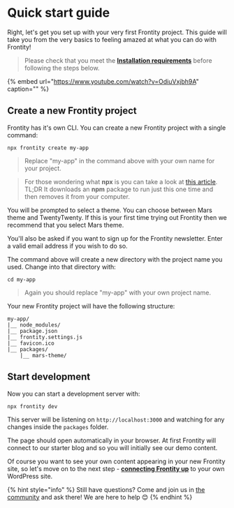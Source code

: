 # Quick start guide

Right, let's get you set up with your very first Frontity project. This guide will take you from the very basics to feeling amazed at what you can do with Frontity!

>Please check that you meet the [**Installation requirements**](README.md#installation-requirements) before following the steps below.

{% embed url="https://www.youtube.com/watch?v=OdiuVxjbh9A" caption="" %}

## Create a new Frontity project

Frontity has it's own CLI. You can create a new Frontity project with a single command:

```text
npx frontity create my-app
```

>Replace "my-app" in the command above with your own name for your project.

> For those wondering what **npx** is you can take a look at [this article](https://medium.com/@maybekatz/introducing-npx-an-npm-package-runner-55f7d4bd282b).  
> TL;DR It downloads an **npm** package to run just this one time and then removes it from your computer.

You will be prompted to select a theme. You can choose between Mars theme and TwentyTwenty. If this is your first time trying out Frontity then we recommend that you select Mars theme.

You'll also be asked if you want to sign up for the Frontity newsletter. Enter a valid email address if you wish to do so.

The command above will create a new directory with the project name you used. Change into that directory with:

```text
cd my-app
```

>Again you should replace "my-app" with your own project name. 

Your new Frontity project will have the following structure:

```text
my-app/
|__ node_modules/
|__ package.json
|__ frontity.settings.js
|__ favicon.ico
|__ packages/
    |__ mars-theme/
```

## Start development

Now you can start a development server with:

```text
npx frontity dev
```

This server will be listening on `http://localhost:3000` and watching for any changes inside the `packages` folder.

The page should open automatically in your browser. At first Frontity will connect to our starter blog and so you will initially see our demo content. 

Of course you want to see your own content appearing in your new Frontity site, so let's move on to the next step - [**connecting Frontity up**](connecting-to-wordpress.md) to your own WordPress site.

{% hint style="info" %}
Still have questions? Come and join us in [the community](https://community.frontity.org/) and ask there! We are here to help 😊
{% endhint %}
